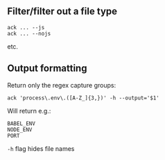 ## Filter/filter out a file type
```
ack ... --js
ack ... --nojs
```
etc.

## Output formatting
Return only the regex capture groups:

```
ack 'process\.env\.([A-Z_]{3,})' -h --output='$1'
```

Will return e.g.:

```
BABEL_ENV
NODE_ENV
PORT
```

`-h` flag hides file names
